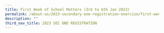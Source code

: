 ```yaml
---
title: First Week of School Matters (3rd to 6th Jan 2023)
permalink: /about-us/2023-secondary-one-registration-exercise/first-week-of-school-matters-3rd-6th-jan-2023/
description: ""
third_nav_title: 2023 SEC ONE REGISTRATION
---
```

